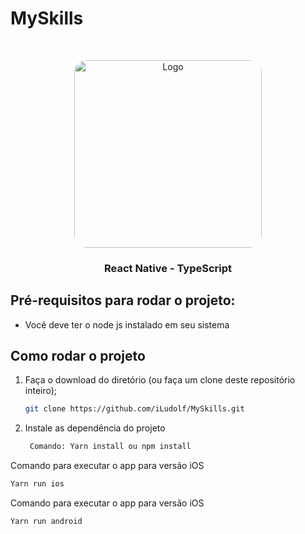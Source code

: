 # MySkills



<!-- PROJECT LOGO -->
<br />
<p align="center">
  <a href="https://github.com/iLudolf">
    <img src="./.git/assets/SimulatorScreen.png" alt="Logo" width="300" style="border-radius: 20px"; >
  </a>

  <h3 align="center"> React Native - TypeScript</h3>
 

## Pré-requisitos para rodar o projeto:

* Você deve ter o node js instalado em seu sistema

## Como rodar o projeto

1. Faça o download do diretório (ou faça um clone deste repositório inteiro);
   ```sh
   git clone https://github.com/iLudolf/MySkills.git
   ```
2. Instale as dependência do projeto 
   ```sh
    Comando: Yarn install ou npm install
   ```
Comando para executar o app para versão iOS

  ```sh
  Yarn run ios
   ```

Comando para executar o app para versão iOS

  ```sh
  Yarn run android
   ```  

 